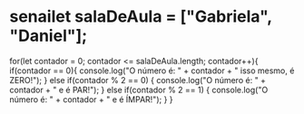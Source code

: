 # senailet salaDeAula = ["Gabriela", "Daniel"];

for(let contador = 0; contador <= salaDeAula.length; contador++){
    if(contador == 0){
        console.log("O número é: " + contador + " isso mesmo, é ZERO!");
    } else if(contador % 2 == 0) {
        console.log("O número é: " + contador + " e é PAR!");
    } else if(contador % 2 == 1) {
        console.log("O número é: " + contador + " e é ÍMPAR!");
    }
}

